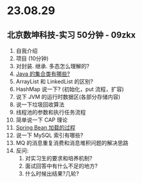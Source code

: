 # 23.08.29

## 北京数坤科技-实习 50分钟 - 09zkx

1. 自我介绍
2. 项目 (10分钟)
3. 对封装. 继承. 多态怎么理解的?
4. [Java 的集合类有哪些?](/java-interview/java.html#集合)
5. ArrayList 和 LinkedList 的区别?
6. HashMap 说一下? (初始化，put 流程，扩容)
7. 说下 JVM 的运行时数据区(各部分存储内容)
8. 说一下垃圾回收算法
9. 线程池的参数和执行任务流程
10. 简单说一下 CAP 理论
11. [Spring Bean 加载的过程](/java-interview/spring.html#bean-的生命周期)
12. 说一下 MySQL 索引有哪些?
13. MQ 的消息重复消费和消息堆积问题的解决思路
14. 反问:
    1. 对实习生的要求和培养机制?
    2. 面试回答中有什么不足的地方?
    3. 什么时候出结果?几轮?